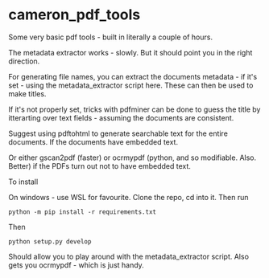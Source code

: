 # cameron_pdf_tools
Some very basic pdf tools - built in literally a couple of hours.

The metadata extractor works - slowly. But it should point you in the right direction.

For generating file names, you can extract the documents metadata - if it's set - using the metadata_extractor script here. These can then be used to make titles.

If it's not properly set, tricks with pdfminer can be done to guess the title by itterarting over text fields - assuming the documents are consistent.

Suggest using pdftohtml to generate searchable text for the entire documents. If the documents have embedded text.

Or either
gscan2pdf (faster)
or 
ocrmypdf (python, and so modifiable. Also. Better) if the PDFs turn out not to have embedded text.

To install

On windows - use WSL for favourite. Clone the repo, cd into it. Then run

`python -m pip install -r requirements.txt`

Then

`python setup.py develop`

Should allow you to play around with the metadata_extractor script. Also gets you ocrmypdf - which is just handy.





